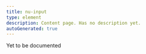 ```yaml
---
title: nu-input
type: element
description: Content page. Has no description yet.
autoGenerated: true
---
```


Yet to be documented